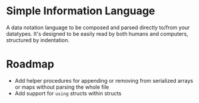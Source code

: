 # Simple Information Language

A data notation language to be composed and parsed directly to/from your datatypes.  It's designed to be easily read by both humans and computers, structured by indentation.

# Roadmap

- Add helper procedures for appending or removing from serialized arrays or maps without parsing the whole file
- Add support for `using` structs within structs